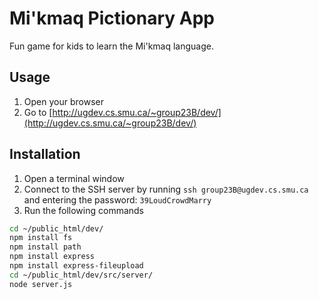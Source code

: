 # Mi'kmaq Pictionary App

Fun game for kids to learn the Mi'kmaq language.

## Usage

1. Open your browser
2. Go to [http://ugdev.cs.smu.ca/~group23B/dev/](http://ugdev.cs.smu.ca/~group23B/dev/)

## Installation

1. Open a terminal window
2. Connect to the SSH server by running `ssh group23B@ugdev.cs.smu.ca` and entering the password: `39LoudCrowdMarry`
3. Run the following commands

```sh
cd ~/public_html/dev/
npm install fs
npm install path
npm install express
npm install express-fileupload
cd ~/public_html/dev/src/server/
node server.js
```
